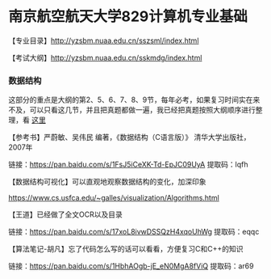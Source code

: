 # 南京航空航天大学829计算机专业基础
【专业目录】http://yzsbm.nuaa.edu.cn/sszsml/index.html

【考试大纲】http://yzsbm.nuaa.edu.cn/sskmdg/index.html

### 数据结构

这部分的重点是大纲的第2、5、6、7、8、9节，每年必考，如果复习时间实在来不及，可以只看这几节，并且把真题都做一遍，我已经把真题按照大纲顺序进行整理，看 [这里](真题答案/数据结构/南航829数据结构.tm)

【参考书】严蔚敏、吴伟民 编著，《数据结构（C语言版）》 清华大学出版社，2007年

链接：https://pan.baidu.com/s/1FsJ5iCeXK-Td-EpJC09UyA 
提取码：lqfh

【数据结构可视化】可以直观地观察数据结构的变化，加深印象

https://www.cs.usfca.edu/~galles/visualization/Algorithms.html

【王道】已经做了全文OCR以及目录

链接：https://pan.baidu.com/s/17xoL8ivwDSSQzH4xqoUhWg 
提取码：eqqc

【算法笔记-胡凡】忘了代码怎么写的话可以看看，方便复习C和C++的知识

链接：https://pan.baidu.com/s/1HbhAOgb-jE_eN0MgA8fViQ 
提取码：ar69

